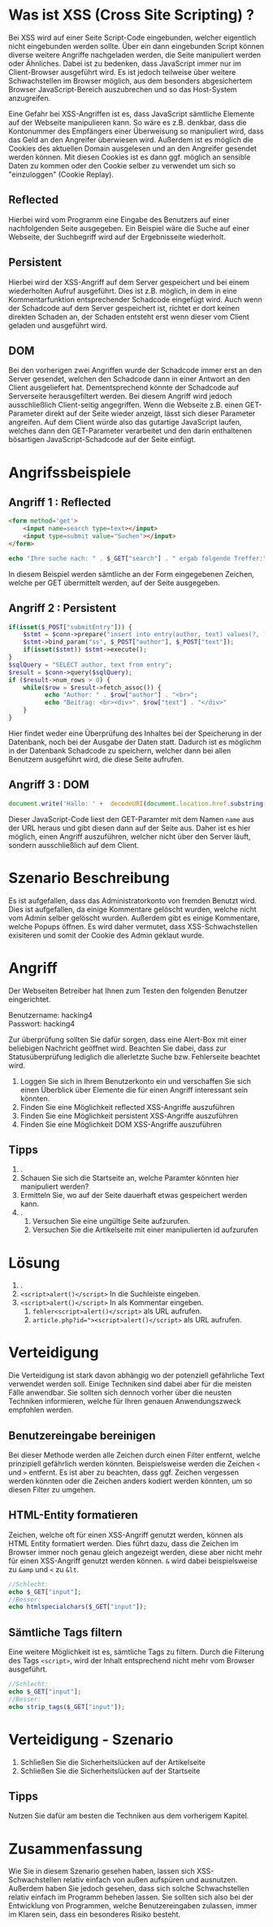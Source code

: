 # Was ist XSS (Cross Site Scripting) ?
Bei XSS wird auf einer Seite Script-Code eingebunden, welcher eigentlich nicht eingebunden werden sollte. 
Über ein dann eingebunden Script können diverse weitere Angriffe nachgeladen werden, die Seite manipuliert werden oder Ähnliches. 
Dabei ist zu bedenken, dass JavaScript immer nur im Client-Browser ausgeführt wird. Es ist jedoch teilweise über weitere Schwachstellen im Browser möglich, aus dem besonders abgesichertem Browser JavaScript-Bereich auszubrechen und so das Host-System anzugreifen.

Eine Gefahr bei XSS-Angriffen ist es, dass JavaScript sämtliche Elemente auf der Webseite manipulieren kann. So wäre es z.B. denkbar, dass die Kontonummer des Empfängers einer Überweisung so manipuliert wird, dass das Geld an den Angreifer überwiesen wird. 
Außerdem ist es möglich die Cookies des aktuellen Domain ausgelesen und an den Angreifer gesendet werden können. Mit diesen Cookies ist es dann ggf. möglich an sensible Daten zu kommen oder den Cookie selber zu verwendet um sich so "einzuloggen" (Cookie Replay).

## Reflected
Hierbei wird vom Programm eine Eingabe des Benutzers auf einer nachfolgenden Seite ausgegeben. Ein Beispiel wäre die Suche auf einer Webseite, der Suchbegriff wird auf der Ergebnisseite wiederholt. 

## Persistent
Hierbei wird der XSS-Angriff auf dem Server gespeichert und bei einem wiederholten Aufruf ausgeführt. Dies ist z.B. möglich, in dem in eine Kommentarfunktion entsprechender Schadcode eingefügt wird. 
Auch wenn der Schadcode auf dem Server gespeichert ist, richtet er dort keinen direkten Schaden an, der Schaden entsteht erst wenn dieser vom Client geladen und ausgeführt wird.

## DOM 
Bei den vorherigen zwei Angriffen wurde der Schadcode immer erst an den Server gesendet, welchen den Schadcode dann in einer Antwort an den Client ausgeliefert hat. Dementsprechend könnte der Schadcode auf Serverseite herausgefiltert werden.
Bei diesem Angriff wird jedoch ausschließlich Client-seitig angegriffen. Wenn die Webseite z.B. einen GET-Parameter direkt auf der Seite wieder anzeigt, lässt sich dieser Parameter angreifen. Auf dem Client würde also das gutartige JavaScript laufen, welches dann den GET-Parameter verarbeitet und den darin enthaltenen bösartigen JavaScript-Schadcode auf der Seite einfügt.

# Angrifssbeispiele

## Angriff 1 : Reflected
```html
<form method='get'>
    <input name=search type=text></input>
    <input type=submit value="Suchen"></input>
</form>
```
```php
echo "Ihre suche nach: " . $_GET["search"] . " ergab folgende Treffer:";
```
In diesem Beispiel werden sämtliche an der Form eingegebenen Zeichen, welche per GET übermittelt werden, auf der Seite ausgegeben. 

## Angriff 2 : Persistent
```php
if(isset($_POST["submitEntry"])) {
    $stmt = $conn->prepare("insert into entry(author, text) values(?, ?);");
    $stmt->bind_param("ss", $_POST["author"], $_POST["text"]); 
    if(isset($stmt)) $stmt->execute();
}
$sqlQuery = "SELECT author, text from entry";
$result = $conn->query($sqlQuery);
if ($result->num_rows > 0) {
    while($row = $result->fetch_assoc()) {
          echo "Author: " . $row["author"] . "<br>";
          echo "Beitrag: <br><div>". $row["text"] . "</div>"
    }
}
```
Hier findet weder eine Überprüfung des Inhaltes bei der Speicherung in der Datenbank, noch bei der Ausgabe der Daten statt.
Dadurch ist es möglichm in der Datenbank Schadcode zu speichern, welcher dann bei allen Benutzern ausgeführt wird, die diese Seite aufrufen.


## Angriff 3 : DOM
```js
document.write('Hallo: ' +  decodeURI(document.location.href.substring(document.location.href.indexOf("name=")+5)) + '>');
```
Dieser JavaScript-Code liest den GET-Paramter mit dem Namen `name` aus der URL heraus und gibt diesen dann auf der Seite aus. Daher ist es hier möglich, einen Angriff auszuführen, welcher nicht über den Server läuft, sondern ausschließlich auf dem Client.

# Szenario Beschreibung
Es ist aufgefallen, dass das Administratorkonto von fremden Benutzt wird. Dies ist aufgefallen, da einige Kommentare gelöscht wurden, welche nicht vom Admin selber gelöscht wurden. Außerdem gibt es einige Kommentare, welche Popups öffnen. 
Es wird daher vermutet, dass XSS-Schwachstellen exisiteren und somit der Cookie des Admin geklaut wurde. 

# Angriff
Der Webseiten Betreiber hat Ihnen zum Testen den folgenden Benutzer eingerichtet.

Benutzername: hacking4  
Passwort: hacking4

Zur überprüfung sollten Sie dafür sorgen, dass eine Alert-Box mit einer beliebigen Nachricht geöffnet wird. Beachten Sie dabei, dass zur Statusüberprüfung lediglich die allerletzte Suche bzw. Fehlerseite beachtet wird.

1. Loggen Sie sich in Ihrem Benutzerkonto ein und verschaffen Sie sich einen Überblick über Elemente die für einen Angriff interessant sein könnten.  
2. Finden Sie eine Möglichkeit reflected XSS-Angriffe auszuführen
3. Finden Sie eine Möglichkeit persistent XSS-Angriffe auszuführen
4. Finden Sie eine Möglichkeit DOM XSS-Angriffe auszuführen


## Tipps
1. .
2. Schauen Sie sich die Startseite an, welche Paramter könnten hier manipuliert werden?
3. Ermitteln Sie, wo auf der Seite dauerhaft etwas gespeichert werden kann.
4. .
   1. Versuchen Sie eine ungültige Seite aufzurufen.
   2. Versuchen Sie die Artikelseite mit einer manipulierten id aufzurufen


# Lösung
1. .
2. `<script>alert()</script>` In die Suchleiste eingeben.
3. `<script>alert()</script>` In als Kommentar eingeben.
   1. `fehler<script>alert()</script>` als URL aufrufen.
   2. `article.php?id="><script>alert()</script>` als URL aufrufen.

# Verteidigung
Die Verteidigung ist stark davon abhängig wo der potenziell gefährliche Text verwendet werden soll. 
Einige Techniken sind dabei aber für die meisten Fälle anwendbar. Sie sollten sich dennoch vorher über die neusten Techniken informieren, welche für Ihren genauen Anwendungszweck empfohlen werden.

## Benutzereingabe bereinigen
Bei dieser Methode werden alle Zeichen durch einen Filter entfernt, welche prinzipiell gefährlich werden könnten. Beispielsweise werden die Zeichen `<` und `>` entfernt. Es ist aber zu beachten, dass ggf. Zeichen vergessen werden könnten oder die Zeichen anders kodiert werden könnten, um so diesen Filter zu umgehen.

## HTML-Entity formatieren
Zeichen, welche oft für einen XSS-Angriff genutzt werden, können als HTML Entity formatiert werden. Dies führt dazu, dass die Zeichen im Browser immer noch genau gleich angezeigt werden, diese aber nicht mehr für einen XSS-Angriff genutzt werden können. 
`&` wird dabei beispielsweise zu `&amp` und `<` zu `&lt`.
```php
//Schlecht:
echo $_GET["input"];
//Besser:
echo htmlspecialchars($_GET["input"]);
```


## Sämtliche Tags filtern
Eine weitere Möglichkeit ist es, sämtliche Tags zu filtern. Durch die Filterung des Tags `<script>`, wird der Inhalt entsprechend nicht mehr vom Browser ausgeführt.

```php
//Schlecht:
echo $_GET["input"];
//Besser:
echo strip_tags($_GET["input"]);
```

# Verteidigung - Szenario
1. Schließen Sie die Sicherheitslücken auf der Artikelseite
2. Schließen Sie die Sicherheitslücken auf der Startseite

## Tipps
Nutzen Sie dafür am besten die Techniken aus dem vorherigem Kapitel.

# Zusammenfassung
Wie Sie in diesem Szenario gesehen haben, lassen sich XSS-Schwachstellen relativ einfach von außen aufspüren und ausnutzen. Außerdem haben Sie jedoch gesehen, dass sich solche Schwachstellen relativ einfach im Programm beheben lassen.
Sie sollten sich also bei der Entwicklung von Programmen, welche Benutzereingaben zulassen, immer im Klaren sein, dass ein besonderes Risiko besteht. 